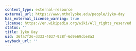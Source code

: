 ```yaml
---
content_type: external-resource
external_url: https://www.mtholyoke.edu/people/iyko-day
has_external_license_warning: true
license: https://en.wikipedia.org/wiki/All_rights_reserved
status: ''
title: Iyko Day
uid: 36fa7f26-d333-4037-928f-6d9e69cbe8a3
wayback_url: ''
---
```

